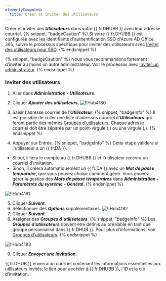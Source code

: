 ```yaml
---
eleventyComputed:
  title: Créer et inviter des utilisateurs
---
```

Créer et inviter des ***Utilisateurs*** dans votre {{ fr.DHUBB }} avec leur adresse courriel.
{% snippet, "badgeCaution" %}
Si votre {{ fr.DHUBB }} est configurée avec les identifiants d'authentification SSO d'Azure AD Office 365, suivre le processus spécifique pour inviter des utilisateurs avec [Inviter des utilisateurs pour SSO](/fr/hub/getting-started/get-started-sso-hub-business/invite-users-SSO-hub-business/).
{% endsnippet %}

{% snippet, "badgeCaution" %}
Nous vous recommandons fortement d'inviter au moins un autre administrateur. Voir le processus avec [Inviter un administrateur](/fr/hub/web-interface/hub-overview/administration/management/users/administrator-invite/).
{% endsnippet %}

### Inviter des utilisateurs

1. Aller dans ***Administration - Utilisateurs***.
1. Cliquer ***Ajouter des utilisateurs***.
![!!Hub4180](https://cdnweb.devolutions.net/docs/fr/hub/Hub4180.png)
1. Saisir l'adresse courriel de l'***Utilisateur***.
{% snippet, "badgeInfo" %}
Il est possible de coller une liste d'adresses courriel d'***Utilisateurs*** qui feront partie des mêmes [Groupes d'utilisateurs](/fr/hub/web-interface/hub-overview/administration/management/user-groups/). Chaque adresse courriel doit être séparée par un point-virgule (;) ou une virgule (,).
{% endsnippet %}

4. Appuyer sur Entrée.
{% snippet, "badgeInfo" %}
Cette étape validera si l'utilisateur a un {{ fr.DA }}.

* Si oui, il liera le compte au {{ fr.DHUBB }} et l'utilisateur recevra un courriel d'invitation.
* Sinon, il créera automatiquement un {{ fr.DA }} avec un ***Mot de passe temporaire***, que vous pouvez choisir comment gérer. Vous pouvez gérer la gestion des ***Mots de passe temporaires*** dans ***Administration - Paramètres du système - Général***.
{% endsnippet %}

![!!Hub4181](https://cdnweb.devolutions.net/docs/fr/hub/Hub4181.png)

5. Cliquer ***Suivant***.
1. Sélectionner des ***Options*** supplémentaires.
![!!Hub4182](https://cdnweb.devolutions.net/docs/fr/hub/Hub4182.png)
1. Cliquer ***Suivant***.
1. Assigner des ***Groupes d'utilisateurs***.
{% snippet, "badgeInfo" %}
Les ***Groupes d'utilisateurs*** doivent être définis au préalable en tant que groupe personnalisé dans {{ fr.DHUB }}. Pour plus d'informations, voir [Groupes d'utilisateurs](/fr/hub/web-interface/hub-overview/administration/management/user-groups/).
{% endsnippet %}

![!!Hub4183](https://cdnweb.devolutions.net/docs/fr/hub/Hub4183.png)

9. Cliquer ***Envoyer une invitation***.

{{ fr.DHUB }} enverra un courriel contenant les informations essentielles aux utilisateurs invités; le lien pour accéder à {{ fr.DHUBB }}, l'ID et la clé d'invitation.
